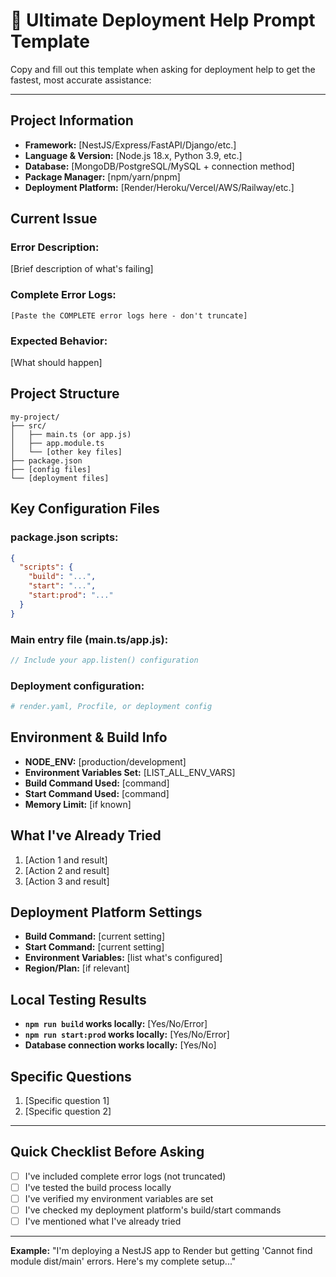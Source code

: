 # 🚀 Ultimate Deployment Help Prompt Template

Copy and fill out this template when asking for deployment help to get the fastest, most accurate assistance:

---

## **Project Information**
- **Framework:** [NestJS/Express/FastAPI/Django/etc.]
- **Language & Version:** [Node.js 18.x, Python 3.9, etc.]
- **Database:** [MongoDB/PostgreSQL/MySQL + connection method]
- **Package Manager:** [npm/yarn/pnpm]
- **Deployment Platform:** [Render/Heroku/Vercel/AWS/Railway/etc.]

## **Current Issue**
### **Error Description:**
[Brief description of what's failing]

### **Complete Error Logs:**
```
[Paste the COMPLETE error logs here - don't truncate]
```

### **Expected Behavior:**
[What should happen]

## **Project Structure**
```
my-project/
├── src/
│   ├── main.ts (or app.js)
│   ├── app.module.ts
│   └── [other key files]
├── package.json
├── [config files]
└── [deployment files]
```

## **Key Configuration Files**

### **package.json scripts:**
```json
{
  "scripts": {
    "build": "...",
    "start": "...",
    "start:prod": "..."
  }
}
```

### **Main entry file (main.ts/app.js):**
```typescript
// Include your app.listen() configuration
```

### **Deployment configuration:**
```yaml
# render.yaml, Procfile, or deployment config
```

## **Environment & Build Info**
- **NODE_ENV:** [production/development]
- **Environment Variables Set:** [LIST_ALL_ENV_VARS]
- **Build Command Used:** [command]
- **Start Command Used:** [command]
- **Memory Limit:** [if known]

## **What I've Already Tried**
1. [Action 1 and result]
2. [Action 2 and result]
3. [Action 3 and result]

## **Deployment Platform Settings**
- **Build Command:** [current setting]
- **Start Command:** [current setting]
- **Environment Variables:** [list what's configured]
- **Region/Plan:** [if relevant]

## **Local Testing Results**
- **`npm run build` works locally:** [Yes/No/Error]
- **`npm run start:prod` works locally:** [Yes/No/Error]
- **Database connection works locally:** [Yes/No]

## **Specific Questions**
1. [Specific question 1]
2. [Specific question 2]

---

## **Quick Checklist Before Asking**
- [ ] I've included complete error logs (not truncated)
- [ ] I've tested the build process locally
- [ ] I've verified my environment variables are set
- [ ] I've checked my deployment platform's build/start commands
- [ ] I've mentioned what I've already tried

---

**Example:** "I'm deploying a NestJS app to Render but getting 'Cannot find module dist/main' errors. Here's my complete setup..." 